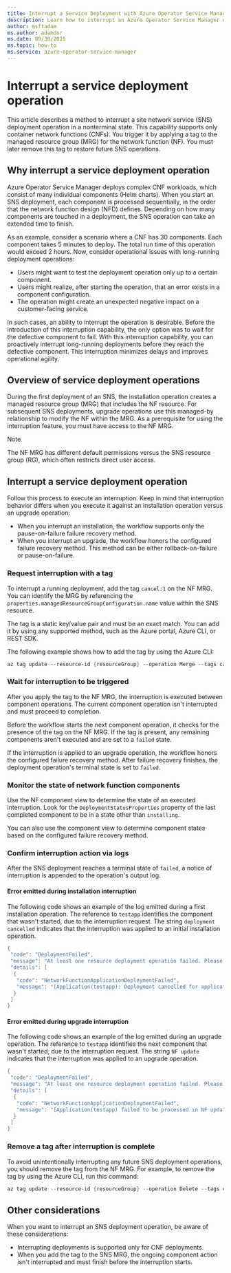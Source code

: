 ```yaml
---
title: Interrupt a Service Deployment with Azure Operator Service Manager
description: Learn how to interrupt an Azure Operator Service Manager deployment in a nonterminal state.
author: msftadam
ms.author: adamdor
ms.date: 09/30/2025
ms.topic: how-to
ms.service: azure-operator-service-manager
---
```


# Interrupt a service deployment operation

This article describes a method to interrupt a site network service (SNS) deployment operation in a nonterminal state. This capability supports only container network functions (CNFs). You trigger it by applying a tag to the managed resource group (MRG) for the network function (NF). You must later remove this tag to restore future SNS operations.

## Why interrupt a service deployment operation

Azure Operator Service Manager deploys complex CNF workloads, which consist of many individual components (Helm charts). When you start an SNS deployment, each component is processed sequentially, in the order that the network function design (NFD) defines. Depending on how many components are touched in a deployment, the SNS operation can take an extended time to finish.

As an example, consider a scenario where a CNF has 30 components. Each component takes 5 minutes to deploy. The total run time of this operation would exceed 2 hours. Now, consider operational issues with long-running deployment operations:

* Users might want to test the deployment operation only up to a certain component.
* Users might realize, after starting the operation, that an error exists in a component configuration.
* The operation might create an unexpected negative impact on a customer-facing service.

In such cases, an ability to interrupt the operation is desirable. Before the introduction of this interruption capability, the only option was to wait for the defective component to fail. With this interruption capability, you can proactively interrupt long-running deployments before they reach the defective component. This interruption minimizes delays and improves operational agility.

## Overview of service deployment operations

During the first deployment of an SNS, the installation operation creates a managed resource group (MRG) that includes the NF resource. For subsequent SNS deployments, upgrade operations use this managed-by relationship to modify the NF within the MRG. As a prerequisite for using the interruption feature, you must have access to the NF MRG.

> [!NOTE]
> The NF MRG has different default permissions versus the SNS resource group (RG), which often restricts direct user access.

## Interrupt a service deployment operation

Follow this process to execute an interruption. Keep in mind that interruption behavior differs when you execute it against an installation operation versus an upgrade operation:

* When you interrupt an installation, the workflow supports only the pause-on-failure failure recovery method.
* When you interrupt an upgrade, the workflow honors the configured failure recovery method. This method can be either rollback-on-failure or pause-on-failure.

### Request interruption with a tag

To interrupt a running deployment, add the tag `cancel:1` on the NF MRG. You can identify the MRG by referencing the `properties.managedResourceGroupConfiguration.name` value within the SNS resource.

The tag is a static key/value pair and must be an exact match. You can add it by using any supported method, such as the Azure portal, Azure CLI, or REST SDK.

The following example shows how to add the tag by using the Azure CLI:

```powershell
az tag update --resource-id {resourceGroup} --operation Merge --tags cancel=1
```

### Wait for interruption to be triggered

After you apply the tag to the NF MRG, the interruption is executed between component operations. The current component operation isn't interrupted and must proceed to completion.

Before the workflow starts the next component operation, it checks for the presence of the tag on the NF MRG. If the tag is present, any remaining components aren't executed and are set to a `failed` state.

If the interruption is applied to an upgrade operation, the workflow honors the configured failure recovery method. After failure recovery finishes, the deployment operation's terminal state is set to `failed`.

### Monitor the state of network function components

Use the NF component view to determine the state of an executed interruption. Look for the `DeploymentStatusProperties` property of the last completed component to be in a state other than `installing`.

You can also use the component view to determine component states based on the configured failure recovery method.

### Confirm interruption action via logs

After the SNS deployment reaches a terminal state of `failed`, a notice of interruption is appended to the operation's output log.

#### Error emitted during installation interruption

The following code shows an example of the log emitted during a first installation operation. The reference to `testapp` identifies the component that wasn't started, due to the interruption request. The string `deployment cancelled` indicates that the interruption was applied to an initial installation operation.

```powershell
{
 "code": "DeploymentFailed",
 "message": "At least one resource deployment operation failed. Please list deployment operations for details. Please see https://aka.ms/arm-deployment-operations for usage details.",
 "details": [ 
  { 
   "code": "NetworkFunctionApplicationDeploymentFailed",
   "message": "[Application(testapp): Deployment cancelled for application: testapp due to User cancellation request]"
  }
 ]
}
```

#### Error emitted during upgrade interruption

The following code shows an example of the log emitted during an upgrade operation. The reference to `testapp` identifies the next component that wasn't started, due to the interruption request. The string `NF update` indicates that the interruption was applied to an upgrade operation.

```powershell
{
 "code": "DeploymentFailed",
 "message": "At least one resource deployment operation failed. Please list deployment operations for details. Please see https://aka.ms/arm-deployment-operations for usage details.",
 "details": [ 
  { 
   "code": "NetworkFunctionApplicationDeploymentFailed", 
   "message": "[Application(testapp) failed to be processed in NF update. Error: Deployment cancelled for application: testapp due to User cancellation request]" 
  } 
 ]
}
```

### Remove a tag after interruption is complete

To avoid unintentionally interrupting any future SNS deployment operations, you should remove the tag from the NF MRG. For example, to remove the tag by using the Azure CLI, run this command:

```powershell
az tag update --resource-id {resourceGroup} --operation Delete --tags cancel=1
```

## Other considerations

When you want to interrupt an SNS deployment operation, be aware of these considerations:

* Interrupting deployments is supported only for CNF deployments.
* When you add the tag to the SNS MRG, the ongoing component action isn't interrupted and must finish before the interruption starts.
